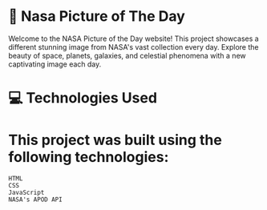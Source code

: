 # 🚀 Nasa Picture of The Day 

Welcome to the NASA Picture of the Day website! This project showcases a different stunning image from NASA's vast collection every day. Explore the beauty of space, planets, galaxies, and celestial phenomena with a new captivating image each day.

# 💻 Technologies Used
# This project was built using the following technologies:
    HTML
    CSS
    JavaScript
    NASA's APOD API
